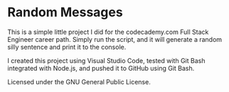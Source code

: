 # Random Messages

This is a simple little project I did for the codecademy.com Full Stack Engineer career path.  Simply run the script, and it will generate a random silly sentence and print it to the console.

I created this project using Visual Studio Code, tested with Git Bash integrated with Node.js, and pushed it to GitHub using Git Bash.

Licensed under the GNU General Public License.
